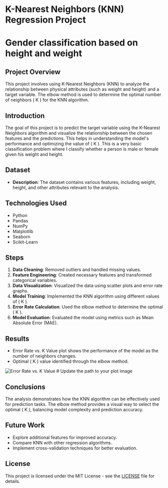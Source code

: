 # K-Nearest Neighbors (KNN) Regression Project

# Gender classification based on height and weight

## Project Overview
This project involves using K-Nearest Neighbors (KNN) to analyze the relationship between physical attributes (such as weight and height) and a target variable. The elbow method is used to determine the optimal number of neighbors \( K \) for the KNN algorithm.


## Introduction
The goal of this project is to predict the target variable using the K-Nearest Neighbors algorithm and visualize the relationship between the chosen features and the predictions. This helps in understanding the model's performance and optimizing the value of \( K \). This is a very basic classification problem where I classify whether a person is male or female given his weight and height.

## Dataset
- **Description**: The dataset contains various features, including weight, height, and other attributes relevant to the analysis.

## Technologies Used
- Python
- Pandas
- NumPy
- Matplotlib
- Seaborn
- Scikit-Learn

## Steps
1. **Data Cleaning**: Removed outliers and handled missing values.
2. **Feature Engineering**: Created necessary features and transformed categorical variables.
3. **Data Visualization**: Visualized the data using scatter plots and error rate graphs.
4. **Model Training**: Implemented the KNN algorithm using different values of \( K \).
5. **Error Rate Calculation**: Used the elbow method to determine the optimal \( K \).
6. **Model Evaluation**: Evaluated the model using metrics such as Mean Absolute Error (MAE).

## Results
- Error Rate vs. K Value plot shows the performance of the model as the number of neighbors changes.
- Optimal \( K \) value identified through the elbow method.

![Error Rate vs. K Value](path_to_your_plot.png)  # Update the path to your plot image

## Conclusions
The analysis demonstrates how the KNN algorithm can be effectively used for prediction tasks. The elbow method provides a visual way to select the optimal \( K \), balancing model complexity and prediction accuracy.

## Future Work
- Explore additional features for improved accuracy.
- Compare KNN with other regression algorithms.
- Implement cross-validation techniques for better evaluation.

## License
This project is licensed under the MIT License - see the [LICENSE](LICENSE) file for details.
